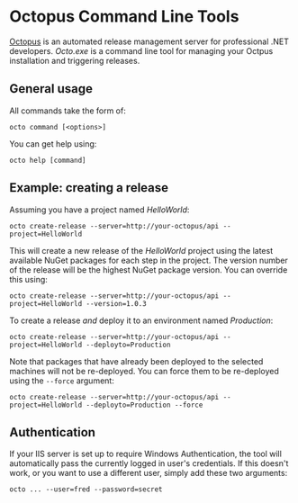 # Octopus Command Line Tools

[Octopus][1] is an automated release management server for professional .NET developers.  *Octo.exe* is a command line tool for managing your Octpus installation and triggering releases. 

## General usage

All commands take the form of:

    octo command [<options>]

You can get help using:

    octo help [command]

## Example: creating a release

Assuming you have a project named *HelloWorld*:

    octo create-release --server=http://your-octopus/api --project=HelloWorld
    
This will create a new release of the *HelloWorld* project using the latest available NuGet packages for each step in the project. The version number of the release will be the highest NuGet package version. You can override this using:

    octo create-release --server=http://your-octopus/api --project=HelloWorld --version=1.0.3

To create a release *and* deploy it to an environment named *Production*:

    octo create-release --server=http://your-octopus/api --project=HelloWorld --deployto=Production

Note that packages that have already been deployed to the selected machines will not be re-deployed. You can force them to be re-deployed using the `--force` argument:

    octo create-release --server=http://your-octopus/api --project=HelloWorld --deployto=Production --force

## Authentication

If your IIS server is set up to require Windows Authentication, the tool will automatically pass the currently logged in user's credentials. If this doesn't work, or you want to use a different user, simply add these two arguments:

    octo ... --user=fred --password=secret

[1]: http://octopusdeploy.com 